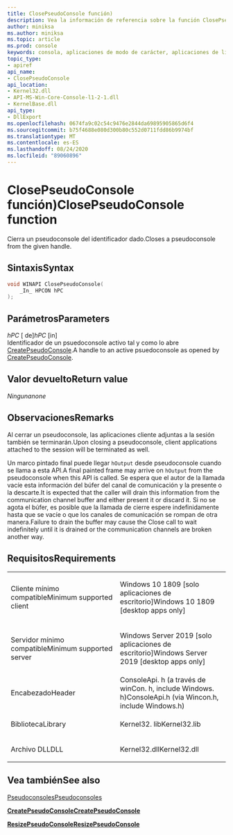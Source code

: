 ```yaml
---
title: ClosePseudoConsole función)
description: Vea la información de referencia sobre la función ClosePseudoConsole, que cierra un pseudoconsole desde el identificador especificado.
author: miniksa
ms.author: miniksa
ms.topic: article
ms.prod: console
keywords: consola, aplicaciones de modo de carácter, aplicaciones de línea de comandos, aplicaciones de terminal, API de consola, conpty, pseudoconsole
topic_type:
- apiref
api_name:
- ClosePseudoConsole
api_location:
- Kernel32.dll
- API-MS-Win-Core-Console-l1-2-1.dll
- KernelBase.dll
api_type:
- DllExport
ms.openlocfilehash: 0674fa9c02c54c9476e2844da69895905865d6f4
ms.sourcegitcommit: b75f4688e080d300b80c552d0711fdd86b9974bf
ms.translationtype: MT
ms.contentlocale: es-ES
ms.lasthandoff: 08/24/2020
ms.locfileid: "89060896"
---
```

# <a name="closepseudoconsole-function"></a><span data-ttu-id="95d28-104">ClosePseudoConsole función)</span><span class="sxs-lookup"><span data-stu-id="95d28-104">ClosePseudoConsole function</span></span>


<span data-ttu-id="95d28-105">Cierra un pseudoconsole del identificador dado.</span><span class="sxs-lookup"><span data-stu-id="95d28-105">Closes a pseudoconsole from the given handle.</span></span>

<a name="syntax"></a><span data-ttu-id="95d28-106">Sintaxis</span><span class="sxs-lookup"><span data-stu-id="95d28-106">Syntax</span></span>
------

```C
void WINAPI ClosePseudoConsole(
    _In_ HPCON hPC 
);
```

<a name="parameters"></a><span data-ttu-id="95d28-107">Parámetros</span><span class="sxs-lookup"><span data-stu-id="95d28-107">Parameters</span></span>
----------

<span data-ttu-id="95d28-108">*hPC* \[ de\]</span><span class="sxs-lookup"><span data-stu-id="95d28-108">*hPC* \[in\]</span></span>  
<span data-ttu-id="95d28-109">Identificador de un psuedoconsole activo tal y como lo abre [CreatePseudoConsole](createpseudoconsole.md).</span><span class="sxs-lookup"><span data-stu-id="95d28-109">A handle to an active psuedoconsole as opened by [CreatePseudoConsole](createpseudoconsole.md).</span></span>

<a name="return-value"></a><span data-ttu-id="95d28-110">Valor devuelto</span><span class="sxs-lookup"><span data-stu-id="95d28-110">Return value</span></span>
------------

<span data-ttu-id="95d28-111">*Ninguna*</span><span class="sxs-lookup"><span data-stu-id="95d28-111">*none*</span></span>

<a name="remarks"></a><span data-ttu-id="95d28-112">Observaciones</span><span class="sxs-lookup"><span data-stu-id="95d28-112">Remarks</span></span>
-------

<span data-ttu-id="95d28-113">Al cerrar un pseudoconsole, las aplicaciones cliente adjuntas a la sesión también se terminarán.</span><span class="sxs-lookup"><span data-stu-id="95d28-113">Upon closing a pseudoconsole, client applications attached to the session will be terminated as well.</span></span>

<span data-ttu-id="95d28-114">Un marco pintado final puede llegar `hOutput` desde pseudoconsole cuando se llama a esta API.</span><span class="sxs-lookup"><span data-stu-id="95d28-114">A final painted frame may arrive on `hOutput` from the pseudoconsole when this API is called.</span></span> <span data-ttu-id="95d28-115">Se espera que el autor de la llamada vacíe esta información del búfer del canal de comunicación y la presente o la descarte.</span><span class="sxs-lookup"><span data-stu-id="95d28-115">It is expected that the caller will drain this information from the communication channel buffer and either present it or discard it.</span></span> <span data-ttu-id="95d28-116">Si no se agota el búfer, es posible que la llamada de cierre espere indefinidamente hasta que se vacíe o que los canales de comunicación se rompan de otra manera.</span><span class="sxs-lookup"><span data-stu-id="95d28-116">Failure to drain the buffer may cause the Close call to wait indefinitely until it is drained or the communication channels are broken another way.</span></span>

<a name="requirements"></a><span data-ttu-id="95d28-117">Requisitos</span><span class="sxs-lookup"><span data-stu-id="95d28-117">Requirements</span></span>
------------

<table>
<colgroup>
<col width="50%" />
<col width="50%" />
</colgroup>
<tbody>
<tr class="odd">
<td><p><span data-ttu-id="95d28-118">Cliente mínimo compatible</span><span class="sxs-lookup"><span data-stu-id="95d28-118">Minimum supported client</span></span></p></td>
<td><p><span data-ttu-id="95d28-119">Windows 10 1809 [solo aplicaciones de escritorio]</span><span class="sxs-lookup"><span data-stu-id="95d28-119">Windows 10 1809 [desktop apps only]</span></span></p></td>
</tr>
<tr class="even">
<td><p><span data-ttu-id="95d28-120">Servidor mínimo compatible</span><span class="sxs-lookup"><span data-stu-id="95d28-120">Minimum supported server</span></span></p></td>
<td><p><span data-ttu-id="95d28-121">Windows Server 2019 [solo aplicaciones de escritorio]</span><span class="sxs-lookup"><span data-stu-id="95d28-121">Windows Server 2019 [desktop apps only]</span></span></p></td>
</tr>
<tr class="odd">
<td><p><span data-ttu-id="95d28-122">Encabezado</span><span class="sxs-lookup"><span data-stu-id="95d28-122">Header</span></span></p></td>
<td><span data-ttu-id="95d28-123">ConsoleApi. h (a través de winCon. h, include Windows. h)</span><span class="sxs-lookup"><span data-stu-id="95d28-123">ConsoleApi.h (via Wincon.h, include Windows.h)</span></span></td>
</tr>
<tr class="even">
<td><p><span data-ttu-id="95d28-124">Biblioteca</span><span class="sxs-lookup"><span data-stu-id="95d28-124">Library</span></span></p></td>
<td><span data-ttu-id="95d28-125">Kernel32. lib</span><span class="sxs-lookup"><span data-stu-id="95d28-125">Kernel32.lib</span></span></td>
</tr>
<tr class="odd">
<td><p><span data-ttu-id="95d28-126">Archivo DLL</span><span class="sxs-lookup"><span data-stu-id="95d28-126">DLL</span></span></p></td>
<td><span data-ttu-id="95d28-127">Kernel32.dll</span><span class="sxs-lookup"><span data-stu-id="95d28-127">Kernel32.dll</span></span></td>
</tr>
<tr class="even">
</tr>
<tr class="odd">
</tr>
<tr class="even">
</tr>
</tbody>
</table>

## <a name="span-idsee_alsospansee-also"></a><span data-ttu-id="95d28-128"><span id="see_also"></span>Vea también</span><span class="sxs-lookup"><span data-stu-id="95d28-128"><span id="see_also"></span>See also</span></span>

[<span data-ttu-id="95d28-129">Pseudoconsoles</span><span class="sxs-lookup"><span data-stu-id="95d28-129">Pseudoconsoles</span></span>](pseudoconsoles.md)

[<span data-ttu-id="95d28-130">**CreatePseudoConsole**</span><span class="sxs-lookup"><span data-stu-id="95d28-130">**CreatePseudoConsole**</span></span>](createpseudoconsole.md)

[<span data-ttu-id="95d28-131">**ResizePseudoConsole**</span><span class="sxs-lookup"><span data-stu-id="95d28-131">**ResizePseudoConsole**</span></span>](resizepseudoconsole.md)
